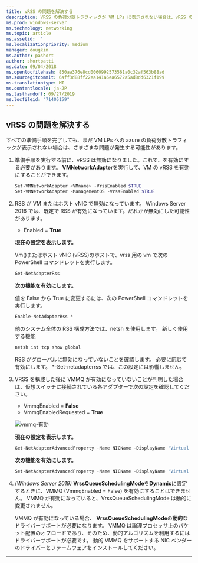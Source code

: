 ```yaml
---
title: vRSS の問題を解決する
description: VRSS の負荷分散トラフィックが VM LPs に表示されない場合は、vRSS の問題を解決します。
ms.prod: windows-server
ms.technology: networking
ms.topic: article
ms.assetid: ''
ms.localizationpriority: medium
manager: dougkim
ms.author: pashort
author: shortpatti
ms.date: 09/04/2018
ms.openlocfilehash: 850aa376e8cd0060992573561a0c32af563b88ad
ms.sourcegitcommit: 6aff3d88ff22ea141a6ea6572a5ad8dd6321f199
ms.translationtype: MT
ms.contentlocale: ja-JP
ms.lasthandoff: 09/27/2019
ms.locfileid: "71405159"
---
```

## <a name="resolve-vrss-issues"></a>vRSS の問題を解決する

すべての準備手順を完了しても、まだ VM LPs への azure の負荷分散トラフィックが表示されない場合は、さまざまな問題が発生する可能性があります。

1. 準備手順を実行する前に、vRSS は無効になりました。これで、を有効にする必要があります。 **VMNetworkAdapter**を実行して、VM の vRSS を有効にすることができます。

   ```PowerShell
   Set-VMNetworkAdapter <VMname> -VrssEnabled $TRUE
   Set-VMNetworkAdapter -ManagementOS -VrssEnabled $TRUE
   ```

2. RSS が VM またはホスト vNIC で無効になっています。 Windows Server 2016 では、既定で RSS が有効になっています。だれかが無効にした可能性があります。 

   - Enabled = **True**

   **現在の設定を表示します。** 

   Vm\(\)またはホスト vNIC \(vRSS\)のホストで、vrss 用の vm で次の PowerShell コマンドレットを実行します。

   ```PowerShell
   Get-NetAdapterRss
   ```

   **次の機能を有効にします。** 

   値を False から True に変更するには、次の PowerShell コマンドレットを実行します。

   ```PowerShell
   Enable-NetAdapterRss *
   ```
   
   他のシステム全体の RSS 構成方法では、netsh を使用します。 新しく使用する機能 
   
    ```cmd
   netsh int tcp show global
   ```
   
   RSS がグローバルに無効になっていないことを確認します。 必要に応じて有効にします。 *-Set-netadapterrss では、この設定には影響しません。

3. VRSS を構成した後に VMMQ が有効になっていないことが判明した場合は、仮想スイッチに接続されている各アダプターで次の設定を確認してください。

   - VmmqEnabled = **False**
   - VmmqEnabledRequested = **True**

   ![vmmq-有効](../../media/vmmq-enabled.png)

   **現在の設定を表示します。** 

   ```PowerShell
   Get-NetAdapterAdvancedProperty -Name NICName -DisplayName 'Virtual Switch RSS'
   ```

   **次の機能を有効にします。** 

   ```PowerShell
   Set-NetAdapterAdvancedProperty -Name NICName -DisplayName 'Virtual Switch RSS' -DisplayValue Enabled”
   ```
 
4. _(Windows Server 2019)_ **VrssQueueSchedulingMode**を**Dynamic**に設定するときに、VMMQ (VmmqEnabled = False) を有効にすることはできません。 VMMQ が有効になっていると、VrssQueueSchedulingMode は動的に変更されません。<p>VMMQ が有効になっている場合、 **VrssQueueSchedulingMode**の**動的**なドライバーサポートが必要になります。  VMMQ は論理プロセッサ上のパケット配置のオフロードであり、そのため、動的アルゴリズムを利用するにはドライバーサポートが必要です。  動的 VMMQ をサポートする NIC ベンダーのドライバーとファームウェアをインストールしてください。



---
